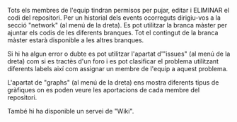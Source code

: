 Tots els membres de l'equip tindran permisos per pujar, editar i ELIMINAR el codi del repositori.
Per un historial dels events ocorreguts dirigiu-vos a la secció "network" (al menú de la dreta). Es pot utilitzar la branca màster per ajuntar els codis de les diferents branques. Tot el contingut de la branca màster estarà disponible a les altres branques.

Si hi ha algun error o dubte es pot utilitzar l'apartat d'"issues" (al menú de la dreta) com si es tractès d'un foro i es pot clasificar el problema utilitzant diferents labels així com assignar un membre de l'equip a aquest problema.

L'apartat de "graphs" (al menú de la dreta) ens mostra diferents tipus de gràfiques on es poden veure les aportacions de cada membre del repositori.

També hi ha disponible un servei de "Wiki".

